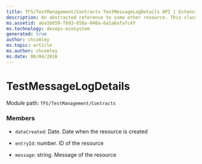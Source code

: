 ```yaml
---
title: TFS/TestManagement/Contracts TestMessageLogDetails API | Extensions for Azure DevOps Services
description: An abstracted reference to some other resource. This class is used to provide the build data contracts with a uniform way to reference other resources in a way that provides easy traversal through links.
ms.assetid: aba1b659-f693-658a-040a-6a1a6afafc4f
ms.technology: devops-ecosystem
generated: true
author: chcomley
ms.topic: article
ms.author: chcomley
ms.date: 08/04/2016
---
```


# TestMessageLogDetails

Module path: `TFS/TestManagement/Contracts`

### Members

- `dateCreated`: Date. Date when the resource is created

- `entryId`: number. ID of the resource

- `message`: string. Message of the resource
